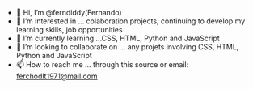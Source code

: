 - 👋 Hi, I’m @ferndiddy(Fernando)
- 👀 I’m interested in ... colaboration projects, continuing to develop my learning skills, job opportunities
- 🌱 I’m currently learning ...CSS, HTML, Python and JavaScript
- 💞️ I’m looking to collaborate on ... any projets involving CSS, HTML, Python and JavaScript
- 📫 How to reach me ... through this source or email: ferchodlt1971@mail.com

<!---
ferndiddy/ferndiddy is a ✨ special ✨ repository because its `README.md` (this file) appears on your GitHub profile.
You can click the Preview link to take a look at your changes.
--->
